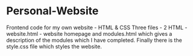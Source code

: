 # Personal-Website
Frontend code for my own website - HTML & CSS
Three files - 2 HTML - website.html - website homepage and modules.html which gives a description of the modules which I have completed. Finally there is the style.css file which styles the website.

